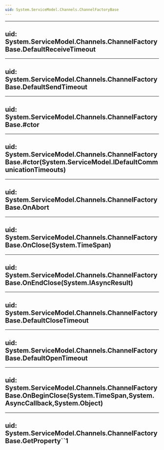 ```yaml
---
uid: System.ServiceModel.Channels.ChannelFactoryBase
---
```


---
uid: System.ServiceModel.Channels.ChannelFactoryBase.DefaultReceiveTimeout
---

---
uid: System.ServiceModel.Channels.ChannelFactoryBase.DefaultSendTimeout
---

---
uid: System.ServiceModel.Channels.ChannelFactoryBase.#ctor
---

---
uid: System.ServiceModel.Channels.ChannelFactoryBase.#ctor(System.ServiceModel.IDefaultCommunicationTimeouts)
---

---
uid: System.ServiceModel.Channels.ChannelFactoryBase.OnAbort
---

---
uid: System.ServiceModel.Channels.ChannelFactoryBase.OnClose(System.TimeSpan)
---

---
uid: System.ServiceModel.Channels.ChannelFactoryBase.OnEndClose(System.IAsyncResult)
---

---
uid: System.ServiceModel.Channels.ChannelFactoryBase.DefaultCloseTimeout
---

---
uid: System.ServiceModel.Channels.ChannelFactoryBase.DefaultOpenTimeout
---

---
uid: System.ServiceModel.Channels.ChannelFactoryBase.OnBeginClose(System.TimeSpan,System.AsyncCallback,System.Object)
---

---
uid: System.ServiceModel.Channels.ChannelFactoryBase.GetProperty``1
---
